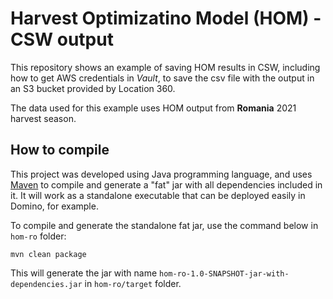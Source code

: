 # Harvest Optimizatino Model (HOM) - CSW output

This repository shows an example of saving HOM results in CSW, including how to get AWS credentials in *Vault*, to save the csv file with the output in an S3 bucket provided by Location 360.

The data used for this example uses HOM output from **Romania** 2021 harvest season.

## How to compile

This project was developed using Java programming language, and uses [Maven](https://maven.apache.org/) to compile and generate a "fat" jar with all dependencies included in it. It will work as a standalone executable that can be deployed easily in Domino, for example.

To compile and generate the standalone fat jar, use the command below in `hom-ro` folder:

```
mvn clean package
```

This will generate the jar with name `hom-ro-1.0-SNAPSHOT-jar-with-dependencies.jar` in 
`hom-ro/target` folder.


